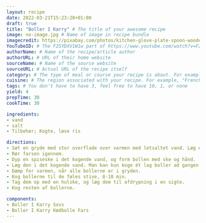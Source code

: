 ```yaml
---
layout: recipe
date: 2022-03-21T15:23:20+01:00
draft: true
title: "Boller I Karry" # The title of your awesome recipe
image: no-image.jpg # Name of image in recipe bundle
imagecredit: https://pixabay.com/photos/kitchen-glove-plate-spoon-wooden-2871400/ # URL to image source page, website, or creator
YouTubeID: # The F2SYDXV1W1w part of https://www.youtube.com/watch?v=F2SYDXV1W1w
authorName: # Name of the recipe/article author
authorURL: # URL of their home website
sourceName: # Name of the source website
sourceURL: # Actual URL of the recipe itself
category: # The type of meal or course your recipe is about. For example: "dinner", "entree", or "dessert".
cuisine: # The region associated with your recipe. For example, "French", Mediterranean", or "American".
tags: # You don't have to have 3, feel free to have 10, 1, or none
yield: 4
prepTime: 30
cookTime: 30

ingredients:
- vand
- salt
- Tilbehør; Kogte, løse ris

directions:
- Sæt en gryde med stor overflade over varmen med letsaltet vand. Læg evt. kryddergrønt i gryden.
- Rør farsen igennem.
- Dyp en spiseske i det kogende vand, og form bollen med ske og hånd.
- Læg den i det kogende vand. Man kan kun koge ét lag boller ad gangen.
- Dæmp for varmen, når alle bollerne er i gryden.
- Kog bollerne til de føles stive, 8-10 min.
- Tag dem op med en hulske, og læg dem til afdrypning i en sigte.
- Kog resten af bollerne.

components:
- Boller I Karry Sovs
- Boller I Karry Kødbolle Fars
---
```

